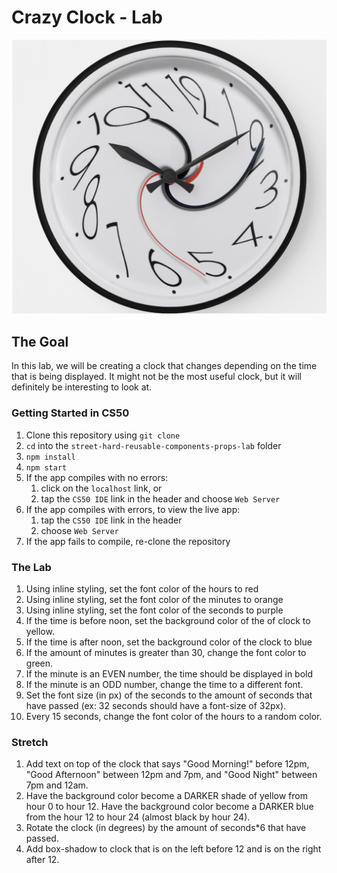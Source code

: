 # Crazy Clock - Lab

![Crazy Clock](CrazyClock.png)

## The Goal
In this lab, we will be creating a clock that changes depending on the time that is being displayed. It might not be the most useful clock, but it will definitely be interesting to look at.

### Getting Started in CS50

1. Clone this repository using `git clone`
2. `cd` into the `street-hard-reusable-components-props-lab` folder
3. `npm install`
4. `npm start`
5. If the app compiles with no errors:
    1. click on the `localhost` link, or
    2. tap the `CS50 IDE` link in the header and choose `Web Server`
6. If the app compiles with errors, to view the live app:
    1. tap the `CS50 IDE` link in the header
    2. choose `Web Server`
7. If the app fails to compile, re-clone the repository

### The Lab
1. Using inline styling, set the font color of the hours to red
2. Using inline styling, set the font color of the minutes to orange
3. Using inline styling, set the font color of the seconds to purple
4. If the time is before noon, set the background color of the of clock to yellow.
5. If the time is after noon, set the background color of the clock to blue
6. If the amount of minutes is greater than 30, change the font color to green.
7. If the minute is an EVEN number, the time should be displayed in bold
8. If the minute is an ODD number, change the time to a different font.
9. Set the font size (in px) of the seconds to the amount of seconds that have passed (ex: 32 seconds should have a font-size of 32px).
10. Every 15 seconds, change the font color of the hours to a random color.

### Stretch
1. Add text on top of the clock that says "Good Morning!" before 12pm, "Good Afternoon" between 12pm and 7pm, and "Good Night" between 7pm and 12am.
2. Have the background color become a DARKER shade of yellow from hour 0 to hour 12. Have the background color become a DARKER blue from the hour 12 to hour 24 (almost black by hour 24).
3. Rotate the clock (in degrees) by the amount of seconds*6 that have passed.
4. Add box-shadow to clock that is on the left before 12 and is on the right after 12.
